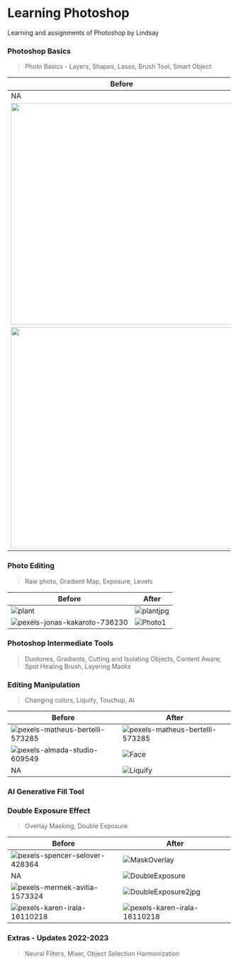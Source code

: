 # Learning Photoshop
Learning and assignments of Photoshop by Lindsay 

### Photoshop Basics
> Photo Basics - Layers, Shapes, Lasso, Brush Tool, Smart Object

Before  |After
------------- | -------------
NA | ![FontAnatomy](https://github.com/datta934/learning-photoshop/assets/18361700/e530d66b-18ea-43ff-83d2-2cd5dcbe6b4a)
<img src="https://github.com/datta934/learning-photoshop/assets/18361700/b115dde5-7a47-41f7-b9c1-3e7f50c06ec5" width="500"> | <img src="https://github.com/datta934/learning-photoshop/assets/18361700/40e26e32-42b2-426e-98dd-26b625458878" width="500">
<img src="https://github.com/datta934/learning-photoshop/assets/18361700/82e0d67b-078a-4553-861d-2b82a02e9df3" width="500"> | <img src="https://github.com/datta934/learning-photoshop/assets/18361700/9a4841f1-f8cb-4cbd-b74b-1137f7b30c26" width="500">



### Photo Editing
> Raw photo, Gradient Map, Exposure, Levels

Before  |After
------------- | -------------
![plant](https://github.com/datta934/learning-photoshop/assets/18361700/542b94dc-3b7a-459c-a758-6973bae27b94)    | ![plantjpg](https://github.com/datta934/learning-photoshop/assets/18361700/9e195a60-2989-4e46-9d73-70e81c139cf0)
![pexels-jonas-kakaroto-736230](https://github.com/datta934/learning-photoshop/assets/18361700/385ea9f9-33d3-407f-a2c0-c9d34b39f943) | ![Photo1](https://github.com/datta934/learning-photoshop/assets/18361700/2c9143c1-adf3-4ac5-8dbb-260fd540aa13)


### Photoshop Intermediate Tools
> Duotones, Gradients, Cutting and Isolating Objects, Content Aware, Spot Healing Brush, Layering Masks

### Editing Manipulation
> Changing colors, Liquify, Touchup, AI

Before  |After
------------- | -------------
![pexels-matheus-bertelli-573285](https://github.com/datta934/learning-photoshop/assets/18361700/9cf3ad63-7908-4159-a387-a033b64e6b64) | ![pexels-matheus-bertelli-573285](https://github.com/datta934/learning-photoshop/assets/18361700/e710c12a-9553-4425-8995-ef6609969b6b)
![pexels-almada-studio-609549](https://github.com/datta934/learning-photoshop/assets/18361700/38af58aa-0d04-4a0d-8b2d-aa943a0f5dc1) | ![Face](https://github.com/datta934/learning-photoshop/assets/18361700/020cfbb2-42f0-4578-82a6-19abb0b81150)
NA | ![Liquify](https://github.com/datta934/learning-photoshop/assets/18361700/ea1b9990-7cf0-47e7-85b7-1a5d417552e4)


### AI Generative Fill Tool

### Double Exposure Effect
> Overlay Masking, Double Exposure

Before  |After
------------- | -------------
![pexels-spencer-selover-428364](https://github.com/datta934/learning-photoshop/assets/18361700/15ac8b7e-43b6-4a0a-bbdc-eaf341ea241e) | ![MaskOverlay](https://github.com/datta934/learning-photoshop/assets/18361700/e2a11483-302a-4f0b-8a84-e4750183d12d) 
NA | ![DoubleExposure](https://github.com/datta934/learning-photoshop/assets/18361700/67b3a444-681e-4168-b34a-624b80ae2181)
![pexels-mermek-avitia-1573324](https://github.com/datta934/learning-photoshop/assets/18361700/70505977-ffc1-47d7-9691-8eafd8d4cd34) | ![DoubleExposure2jpg](https://github.com/datta934/learning-photoshop/assets/18361700/c297fd87-ecf3-4237-b678-dcdb43793cbf)
![pexels-karen-irala-16110218](https://github.com/datta934/learning-photoshop/assets/18361700/059316f7-8737-4764-a4a1-bc16213d61ce) | ![pexels-karen-irala-16110218](https://github.com/datta934/learning-photoshop/assets/18361700/b44bb48c-c844-4b72-89a0-a000e485a5d2)

### Extras - Updates 2022-2023
> Neural Filters, Mixer, Object Selection Harmonization
